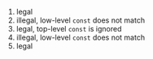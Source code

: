 1. legal
2. illegal, low-level `const` does not match
3. legal, top-level `const` is ignored
4. illegal, low-level `const` does not match
5. legal